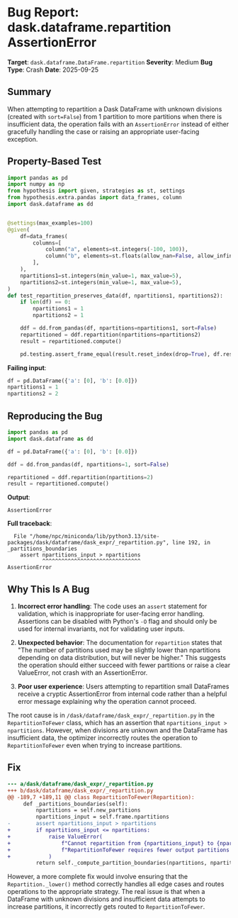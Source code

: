 # Bug Report: dask.dataframe.repartition AssertionError

**Target**: `dask.dataframe.DataFrame.repartition`
**Severity**: Medium
**Bug Type**: Crash
**Date**: 2025-09-25

## Summary

When attempting to repartition a Dask DataFrame with unknown divisions (created with `sort=False`) from 1 partition to more partitions when there is insufficient data, the operation fails with an `AssertionError` instead of either gracefully handling the case or raising an appropriate user-facing exception.

## Property-Based Test

```python
import pandas as pd
import numpy as np
from hypothesis import given, strategies as st, settings
from hypothesis.extra.pandas import data_frames, column
import dask.dataframe as dd


@settings(max_examples=100)
@given(
    df=data_frames(
        columns=[
            column("a", elements=st.integers(-100, 100)),
            column("b", elements=st.floats(allow_nan=False, allow_infinity=False, min_value=-1e6, max_value=1e6)),
        ],
    ),
    npartitions1=st.integers(min_value=1, max_value=5),
    npartitions2=st.integers(min_value=1, max_value=5),
)
def test_repartition_preserves_data(df, npartitions1, npartitions2):
    if len(df) == 0:
        npartitions1 = 1
        npartitions2 = 1

    ddf = dd.from_pandas(df, npartitions=npartitions1, sort=False)
    repartitioned = ddf.repartition(npartitions=npartitions2)
    result = repartitioned.compute()

    pd.testing.assert_frame_equal(result.reset_index(drop=True), df.reset_index(drop=True), check_dtype=False)
```

**Failing input**:
```python
df = pd.DataFrame({'a': [0], 'b': [0.0]})
npartitions1 = 1
npartitions2 = 2
```

## Reproducing the Bug

```python
import pandas as pd
import dask.dataframe as dd

df = pd.DataFrame({'a': [0], 'b': [0.0]})

ddf = dd.from_pandas(df, npartitions=1, sort=False)

repartitioned = ddf.repartition(npartitions=2)
result = repartitioned.compute()
```

**Output**:
```
AssertionError
```

**Full traceback**:
```
  File "/home/npc/miniconda/lib/python3.13/site-packages/dask/dataframe/dask_expr/_repartition.py", line 192, in _partitions_boundaries
    assert npartitions_input > npartitions
           ^^^^^^^^^^^^^^^^^^^^^^^^^^^^^^^
AssertionError
```

## Why This Is A Bug

1. **Incorrect error handling**: The code uses an `assert` statement for validation, which is inappropriate for user-facing error handling. Assertions can be disabled with Python's `-O` flag and should only be used for internal invariants, not for validating user inputs.

2. **Unexpected behavior**: The documentation for `repartition` states that "The number of partitions used may be slightly lower than npartitions depending on data distribution, but will never be higher." This suggests the operation should either succeed with fewer partitions or raise a clear ValueError, not crash with an AssertionError.

3. **Poor user experience**: Users attempting to repartition small DataFrames receive a cryptic AssertionError from internal code rather than a helpful error message explaining why the operation cannot proceed.

The root cause is in `/dask/dataframe/dask_expr/_repartition.py` in the `RepartitionToFewer` class, which has an assertion that `npartitions_input > npartitions`. However, when divisions are unknown and the DataFrame has insufficient data, the optimizer incorrectly routes the operation to `RepartitionToFewer` even when trying to increase partitions.

## Fix

```diff
--- a/dask/dataframe/dask_expr/_repartition.py
+++ b/dask/dataframe/dask_expr/_repartition.py
@@ -189,7 +189,11 @@ class RepartitionToFewer(Repartition):
     def _partitions_boundaries(self):
         npartitions = self.new_partitions
         npartitions_input = self.frame.npartitions
-        assert npartitions_input > npartitions
+        if npartitions_input <= npartitions:
+            raise ValueError(
+                f"Cannot repartition from {npartitions_input} to {npartitions} partitions. "
+                f"RepartitionToFewer requires fewer output partitions than input partitions."
+            )
         return self._compute_partition_boundaries(npartitions, npartitions_input)
```

However, a more complete fix would involve ensuring that the `Repartition._lower()` method correctly handles all edge cases and routes operations to the appropriate strategy. The real issue is that when a DataFrame with unknown divisions and insufficient data attempts to increase partitions, it incorrectly gets routed to `RepartitionToFewer`.